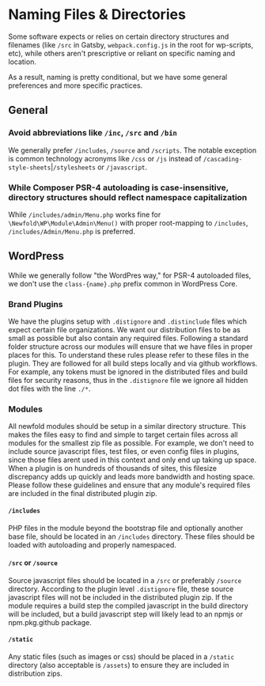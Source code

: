 # Naming Files & Directories

Some software expects or relies on certain directory structures and filenames (like `/src` in Gatsby, `webpack.config.js` in the root for wp-scripts, etc), while others aren't prescriptive or reliant on specific naming and location.

As a result, naming is pretty conditional, but we have some general preferences and more specific practices.

## General

### Avoid abbreviations like `/inc`, `/src` and `/bin`

We generally prefer `/includes`, `/source` and `/scripts`. The notable exception is common technology acronyms like `/css` or `/js` instead of `/cascading-style-sheets`|`/stylesheets` or `/javascript`.

### While Composer PSR-4 autoloading is case-insensitive, directory structures should reflect namespace capitalization

While `/includes/admin/Menu.php` works fine for `\Newfold\WP\Module\Admin\Menu()` with proper root-mapping to `/includes`, `/includes/Admin/Menu.php` is preferred.

## WordPress

While we generally follow "the WordPres way," for PSR-4 autoloaded files, we don't use the `class-{name}.php` prefix common in WordPress Core.

### Brand Plugins

We have the plugins setup with `.distignore` and `.distinclude` files which expect certain file organizations. We want our distribution files to be as small as possible but also contain any required files. Following a standard folder structure across our modules will ensure that we have files in proper places for this. To understand these rules please refer to these files in the plugin. They are followed for all build steps locally and via github workflows. For example, any tokens must be ignored in the distributed files and build files for security reasons, thus in the `.distignore` file we ignore all hidden dot files with the line `./*`.
### Modules

All newfold modules should be setup in a similar directory structure. This makes the files easy to find and simple to target certain files across all modules for the smallest zip file as possible. For example, we don't need to include source javascript files, test files, or even config files in plugins, since those files arent used in this context and only end up taking up space. When a plugin is on hundreds of thousands of sites, this filesize discrepancy adds up quickly and leads more bandwidth and hosting space. Please follow these guidelines and ensure that any module's required files are included in the final distributed plugin zip.
#### `/includes`

PHP files in the module beyond the bootstrap file and optionally another base file, should be located in an `/includes` directory. These files should be loaded with autoloading and properly namespaced. 

#### `/src` or `/source`

Source javascript files should be located in a `/src` or preferably `/source` directory. According to the plugin level `.distignore` file, these source javascript files will not be included in the distributed plugin zip. If the module requires a build step the compiled javascript in the build directory will be included, but a build javascript step will likely lead to an npmjs or npm.pkg.github package. 

#### `/static`

Any static files (such as images or css) should be placed in a `/static` directory (also acceptable is `/assets`) to ensure they are included in distribution zips.